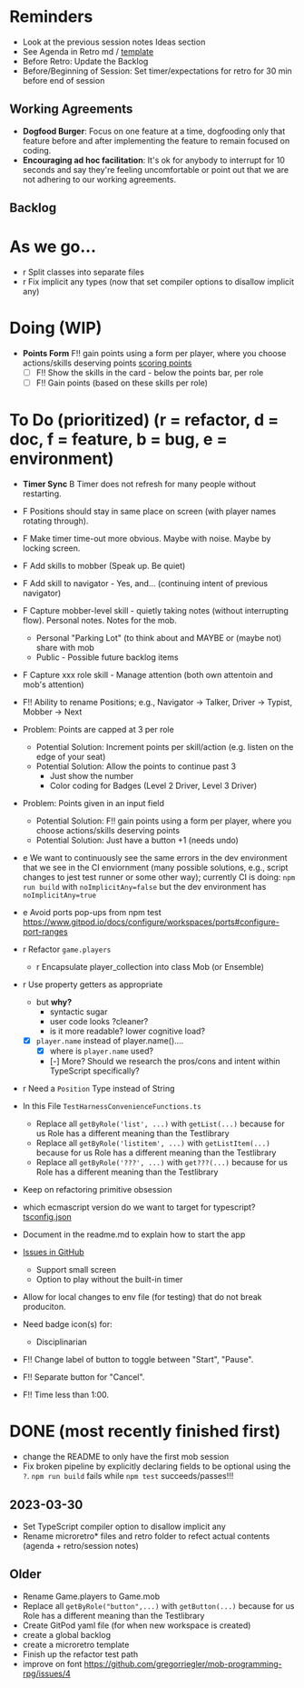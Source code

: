 # Reminders

- Look at the previous session notes Ideas section
- See Agenda in Retro md / [template](../session-notes/session-2023-MM-DD.template.md)
- Before Retro: Update the Backlog
- Before/Beginning of Session: Set timer/expectations for retro for 30 min before end of session

## Working Agreements

- **Dogfood Burger**: Focus on one feature at a time, dogfooding only that feature before and after implementing the feature to remain focused on coding.
- **Encouraging ad hoc facilitation**: It's ok for anybody to interrupt for 10 seconds and say they're feeling uncomfortable or point out that we are not adhering to our working agreements.

## Backlog

# As we go...

- r Split classes into separate files
- r Fix implicit any types (now that set compiler options to disallow implicit any)

# Doing (WIP)
- **Points Form** F!! gain points using a form per player, where you choose actions/skills deserving points [scoring points](../docs/scoring-points.md)
  - [ ] F!! Show the skills in the card - below the points bar, per role
  - [ ] F!! Gain points (based on these skills per role)

# To Do (prioritized) (r = refactor, d = doc, f = feature, b = bug, e = environment)

- **Timer Sync** B Timer does not refresh for many people without restarting.
- F   Positions should stay in same place on screen (with player names rotating through).
- F   Make timer time-out more obvious.  Maybe with noise.  Maybe by locking screen.
- F   Add skills to mobber (Speak up.  Be quiet)
- F   Add skill to navigator - Yes, and... (continuing intent of previous navigator)
- F   Capture mobber-level skill - quietly taking notes (without interrupting flow).  Personal notes.  Notes for the mob.
  - Personal "Parking Lot" (to think about and MAYBE or (maybe not) share with mob
  - Public - Possible future backlog items
- F   Capture xxx role skill - Manage attention (both own attentoin and mob's attention)
- F!! Ability to rename Positions; e.g., Navigator -> Talker, Driver -> Typist, Mobber -> Next
- Problem: Points are capped at 3 per role
  - Potential Solution: Increment points per skill/action (e.g. listen on the edge of your seat)
  - Potential Solution: Allow the points to continue past 3
    - Just show the number
    - Color coding for Badges (Level 2 Driver, Level 3 Driver)
- Problem: Points given in an input field
  - Potential Solution: F!! gain points using a form per player, where you choose actions/skills deserving points
  - Potential Solution: Just have a button +1 (needs undo)

- e We want to continuously see the same errors in the dev environment that we see in the CI enviornment (many possible solutions, e.g., script changes to jest test runner or some other way); currently CI is doing: `npm run build` with `noImplicitAny=false` but the dev environment has `noImplicitAny=true`
- e Avoid ports pop-ups from npm test
  https://www.gitpod.io/docs/configure/workspaces/ports#configure-port-ranges
- r Refactor `game.players`
  - r Encapsulate player_collection into class Mob (or Ensemble)
- r Use property getters as appropriate
  - but **why?**
    - syntactic sugar
    - user code looks ?cleaner?
    - is it more readable? lower cognitive load?
  - [x] `player.name` instead of player.name()....
    - [x] where is `player.name` used?
    - [-] More? Should we research the pros/cons and intent within TypeScript specifically?
- r Need a `Position` Type instead of String
- In this File `TestHarnessConvenienceFunctions.ts`
  - Replace all `getByRole('list', ...)` with `getList(...)` because for us Role has a different meaning than the Testlibrary
  - Replace all `getByRole('listitem', ...)` with `getListItem(...)` because for us Role has a different meaning than the Testlibrary
  - Replace all `getByRole('???', ...)` with `get???(...)` because for us Role has a different meaning than the Testlibrary
- Keep on refactoring primitive obsession
- which ecmascript version do we want to target for typescript? [tsconfig.json](../webapp/tsconfig.json)
- Document in the readme.md to explain how to start the app
- [Issues in GitHub](https://github.com/gregorriegler/mob-programming-rpg/issues)
  - Support small screen
  - Option to play without the built-in timer
- Allow for local changes to env file (for testing) that do not break produciton.
- Need badge icon(s) for:
  - Disciplinarian

- F!! Change label of button to toggle between "Start", "Pause".  
- F!! Separate button for "Cancel".
- F!! Time less than 1:00.


# DONE (most recently finished first)

- change the README to only have the first mob session
- Fix broken pipeline by explicitly declaring fields to be optional using the `?`. `npm run build` fails while `npm test` succeeds/passes!!!

## 2023-03-30

- Set TypeScript compiler option to disallow implicit any
- Rename microretro\* files and retro folder to refect actual contents (agenda + retro/session notes)

## Older

- Rename Game.players to Game.mob
- Replace all `getByRole("button",...)` with `getButton(...)` because for us Role has a different meaning than the Testlibrary
- Create GitPod yaml file (for when new workspace is created)
- create a global backlog
- create a microretro template
- Finish up the refactor test path
- improve on font https://github.com/gregorriegler/mob-programming-rpg/issues/4
